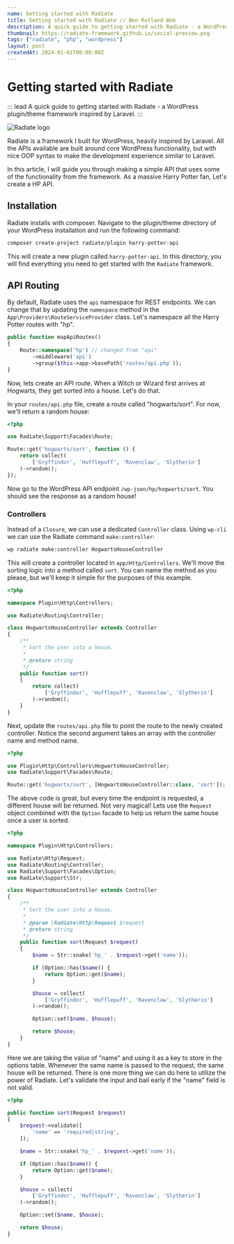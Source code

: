 ```yaml
---
name: Getting started with Radiate
title: Getting started with Radiate // Ben Rutland Web
description: A quick guide to getting started with Radiate - a WordPress plugin and theme framework inspired by Laravel.
thumbnail: https://radiate-framework.github.io/social-preview.png
tags: ["radiate", "php", "wordpress"]
layout: post
createdAt: 2024-01-01T00:00:00Z
---
```


# Getting started with Radiate

::: lead
A quick guide to getting started with Radiate - a WordPress plugin/theme framework inspired by Laravel.
:::

![Radiate logo](https://radiate-framework.github.io/social-preview.png)

Radiate is a framework I built for WordPress, heavily inspired by Laravel. All the APIs available are built around core WordPress functionality, but with nice OOP syntax to make the development experience similar to Laravel.

In this article, I will guide you through making a simple API that uses some of the functionality from the framework. As a massive Harry Potter fan, Let's create a HP API.

## Installation

Radiate installs with composer. Navigate to the plugin/theme directory of your WordPress installation and run the following command:

```bash
composer create-project radiate/plugin harry-potter-api
```

This will create a new plugin called `harry-potter-api`. In this directory, you will find everything you need to get started with the `Radiate` framework.

## API Routing

By default, Radiate uses the `api` namespace for REST endpoints. We can change that by updating the `namespace` method in the `App\Providers\RouteServiceProvider` class. Let's namespace all the Harry Potter routes with "hp".

```php
public function mapApiRoutes()
{
    Route::namespace('hp') // changed from "api"
        ->middleware('api')
        ->group($this->app->basePath('routes/api.php'));
}

```

Now, lets create an API route. When a Witch or Wizard first arrives at Hogwarts, they get sorted into a house. Let's do that.

In your `routes/api.php` file, create a route called "hogwarts/sort". For now, we'll return a random house:

```php
<?php

use Radiate\Support\Facades\Route;

Route::get('hogwarts/sort', function () {
    return collect(
        ['Gryffindor', 'Hufflepuff', 'Ravenclaw', 'Slytherin']
    )->random();
});

```

Now go to the WordPress API endpoint `/wp-json/hp/hogwarts/sort`. You should see the response as a random house!

### Controllers

Instead of a `Closure`, we can use a dedicated `Controller` class. Using `wp-cli` we can use the Radiate command `make:controller`:

```bash
wp radiate make:controller HogwartsHouseController
```

This will create a controller located in `app/Http/Controllers`. We'll move the sorting logic into a method called `sort`. You can name the method as you please, but we'll keep it simple for the purposes of this example.

```php
<?php

namespace Plugin\Http\Controllers;

use Radiate\Routing\Controller;

class HogwartsHouseController extends Controller
{
    /**
     * Sort the user into a house.
     *
     * @return string
     */
    public function sort()
    {
        return collect(
            ['Gryffindor', 'Hufflepuff', 'Ravenclaw', 'Slytherin']
        )->random();
    }
}

```

Next, update the `routes/api.php` file to point the route to the newly created controller. Notice the second argument takes an array with the controller name and method name.

```php
<?php

use Plugin\Http\Controllers\HogwartsHouseController;
use Radiate\Support\Facades\Route;

Route::get('hogwarts/sort', [HogwartsHouseController::class, 'sort']);

```

The above code is great, but every time the endpoint is requested, a different house will be returned. Not very magical! Lets use the `Request` object combined with the `Option` facade to help us return the same house once a user is sorted.

```php
<?php

namespace Plugin\Http\Controllers;

use Radiate\Http\Request;
use Radiate\Routing\Controller;
use Radiate\Support\Facades\Option;
use Radiate\Support\Str;

class HogwartsHouseController extends Controller
{
    /**
     * Sort the user into a house.
     *
     * @param \Radiate\Http\Request $request
     * @return string
     */
    public function sort(Request $request)
    {
        $name = Str::snake('hp_' . $request->get('name'));

        if (Option::has($name)) {
            return Option::get($name);
        }

        $house = collect(
            ['Gryffindor', 'Hufflepuff', 'Ravenclaw', 'Slytherin']
        )->random();

        Option::set($name, $house);

        return $house;
    }
}

```

Here we are taking the value of "name" and using it as a key to store in the options table. Whenever the same name is passed to the request, the same house will be returned. There is one more thing we can do here to utilize the power of Radiate. Let's validate the input and bail early if the "name" field is not valid.

```php
<?php

public function sort(Request $request)
{
    $request->validate([
        'name' => 'required|string',
    ]);

    $name = Str::snake('hp_' . $request->get('name'));

    if (Option::has($name)) {
        return Option::get($name);
    }

    $house = collect(
        ['Gryffindor', 'Hufflepuff', 'Ravenclaw', 'Slytherin']
    )->random();

    Option::set($name, $house);

    return $house;
}

```

